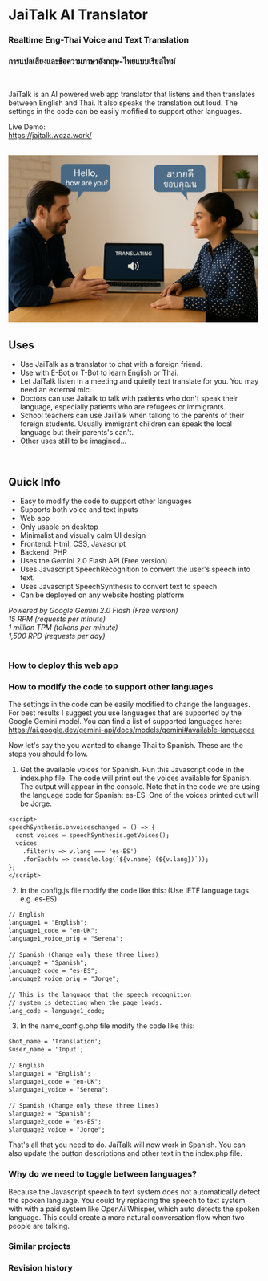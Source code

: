 # JaiTalk AI Translator

### Realtime Eng-Thai Voice and Text Translation
### การแปลเสียงและข้อความภาษาอังกฤษ-ไทยแบบเรียลไทม์
<br>

JaiTalk is an AI powered web app translator that listens and then translates between English and Thai. It also speaks the translation out loud. The settings in the code can be easily mofified to support other languages.

Live Demo:<br>
https://jaitalk.woza.work/

<br>
<img src="https://github.com/vbookshelf/JaiTalk-AI-Translator/blob/main/images/image1.png" width="500"></img>
<br>

## Uses
- Use JaiTalk as a translator to chat with a foreign friend.
- Use with E-Bot or T-Bot to learn English or Thai.
- Let JaiTalk listen in a meeting and quietly text translate for you. You may need an external mic.
- Doctors can use Jaitalk to talk with patients who don't speak their language, especially patients who are refugees or immigrants.
- School teachers can use JaiTalk when talking to the parents of their foreign students. Usually immigrant children can speak the local language but their parents's can't.
- Other uses still to be imagined...

<br>

## Quick Info
- Easy to modify the code to support other languages
- Supports both voice and text inputs
- Web app
- Only usable on desktop
- Minimalist and visually calm UI design
- Frontend: Html, CSS, Javascript
- Backend: PHP
- Uses the Gemini 2.0 Flash API (Free version)
- Uses Javascript SpeechRecognition to convert the user's speech into text.
- Uses Javascript SpeechSynthesis to convert text to speech
- Can be deployed on any website hosting platform

<i>Powered by Google Gemini 2.0 Flash (Free version)<br>
15 RPM (requests per minute)<br>
1 million TPM (tokens per minute)<br>
1,500 RPD (requests per day)</i>
<br>
<br>

### How to deploy this web app

### How to modify the code to support other languages

The settings in the code can be easily modified to change the languages. For best results I suggest you use languages that are supported by the Google Gemini model. You can find a list of supported languages here:<br>
https://ai.google.dev/gemini-api/docs/models/gemini#available-languages

Now let's say the you wanted to change Thai to Spanish. These are the steps you should follow.

1. Get the available voices for Spanish. Run this Javascript code in the index.php file. The code will print out the voices available for Spanish. The output will appear in the console. Note that in the code we are using the language code for Spanish: es-ES. One of the voices printed out will be Jorge.

```
<script>
speechSynthesis.onvoiceschanged = () => {
  const voices = speechSynthesis.getVoices();
  voices
    .filter(v => v.lang === 'es-ES')
    .forEach(v => console.log(`${v.name} (${v.lang})`));
};
</script>
```

2. In the config.js file modify the code like this:
(Use IETF language tags e.g. es-ES)
```
// English
language1 = "English";
language1_code = "en-UK"; 
language1_voice_orig = "Serena";

// Spanish (Change only these three lines)
language2 = "Spanish";
language2_code = "es-ES";
language2_voice_orig = "Jorge";

// This is the language that the speech recognition 
// system is detecting when the page loads.
lang_code = language1_code;
```

3. In the name_config.php file modify the code like this:
```
$bot_name = 'Translation'; 
$user_name = 'Input';	

// English
$language1 = "English";
$language1_code = "en-UK";
$language1_voice = "Serena";

// Spanish (Change only these three lines)
$language2 = "Spanish";
$language2_code = "es-ES";
$language2_voice = "Jorge";
```

That's all that you need to do. JaiTalk will now work in Spanish. You can also update the button descriptions and other text in the index.php file.



### Why do we need to toggle between languages?

Because the Javascript speech to text system does not automatically detect the spoken language. You could try replacing the speech to text system with with a paid system like OpenAi Whisper, which auto detects the spoken language. This could create a more natural conversation flow when two people are talking.

### Similar projects

### Revision history
